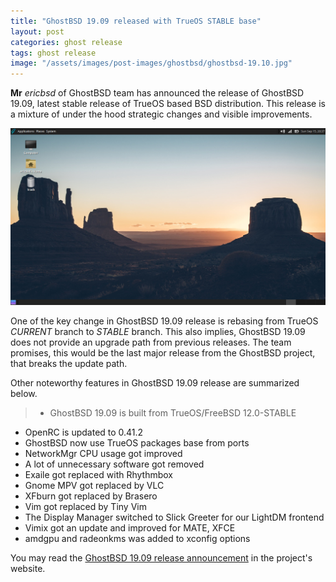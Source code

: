 ```yaml
---
title: "GhostBSD 19.09 released with TrueOS STABLE base"
layout: post
categories: ghost release
tags: ghost release
image: "/assets/images/post-images/ghostbsd/ghostbsd-19.10.jpg"
---
```


**Mr** *ericbsd* of GhostBSD team has announced the release of GhostBSD 19.09, latest stable release of TrueOS based BSD distribution. This release is a mixture of under the hood strategic changes and visible improvements.

![GhostBSD 19.10 Preview](/assets/images/post-images/ghostbsd/ghostbsd-19.10.jpg)

One of the key change in GhostBSD 19.09 release is rebasing from TrueOS *CURRENT* branch to *STABLE* branch. This also implies, GhostBSD 19.09 does not provide an upgrade path from previous releases. The team promises, this would be the last major release from the GhostBSD project, that breaks the update path.

Other noteworthy features in GhostBSD 19.09 release are summarized below.

> - GhostBSD 19.09 is built from TrueOS/FreeBSD 12.0-STABLE
- OpenRC is updated to 0.41.2
- GhostBSD now use TrueOS packages base from ports
- NetworkMgr CPU usage got improved
- A lot of unnecessary software got removed
- Exaile got replaced with Rhythmbox
- Gnome MPV got replaced by VLC
- XFburn got replaced by Brasero
- Vim got replaced by Tiny Vim
- The Display Manager switched to Slick Greeter for our LightDM frontend
- Vimix got an update and improved for MATE, XFCE
- amdgpu and radeonkms was added to xconfig options

You may read the [GhostBSD 19.09 release announcement](https://www.ghostbsd.org/19.09_release_announcement) in the project's website.